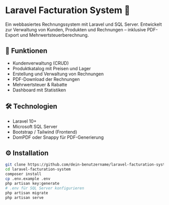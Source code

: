 # Laravel Facturation System 💼

Ein webbasiertes Rechnungssystem mit Laravel und SQL Server. Entwickelt zur Verwaltung von Kunden, Produkten und Rechnungen – inklusive PDF-Export und Mehrwertsteuerberechnung.

## 🚀 Funktionen

- Kundenverwaltung (CRUD)
- Produktkatalog mit Preisen und Lager
- Erstellung und Verwaltung von Rechnungen
- PDF-Download der Rechnungen
- Mehrwertsteuer & Rabatte
- Dashboard mit Statistiken

## 🛠️ Technologien

- Laravel 10+
- Microsoft SQL Server
- Bootstrap / Tailwind (Frontend)
- DomPDF oder Snappy für PDF-Generierung

## ⚙️ Installation

```bash
git clone https://github.com/dein-benutzername/laravel-facturation-system.git
cd laravel-facturation-system
composer install
cp .env.example .env
php artisan key:generate
# .env für SQL Server konfigurieren
php artisan migrate
php artisan serve
